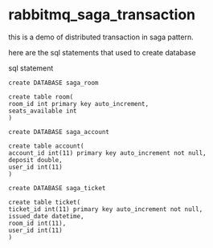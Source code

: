 # rabbitmq_saga_transaction

this is a demo of distributed transaction in saga pattern.

here are the sql statements that used to create database

sql statement

```
create DATABASE saga_room

create table room(
room_id int primary key auto_increment,
seats_available int 
)

create DATABASE saga_account

create table account(
account_id int(11) primary key auto_increment not null,
deposit double,
user_id int(11)
)

create DATABASE saga_ticket

create table ticket(
ticket_id int(11) primary key auto_increment not null,
issued_date datetime,
room_id int(11),
user_id int(11)
)
